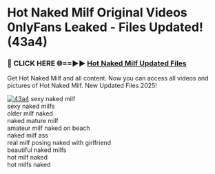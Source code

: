 # Hot Naked Milf Original Videos 0nlyFans Leaked - Files Updated! (43a4)

<h3>🔴 CLICK HERE 🌐==►► <a href="https://tinyurl.com/up5wt9bj" rel="nofollow">Hot Naked Milf Updated Files</a></h3>

Get Hot Naked Milf and all content. Now you can access all videos and pictures of Hot Naked Milf. New Updated Files 2025!

[![43a4](https://i.imgur.com/ABiUzMV.gif)](https://tinyurl.com/up5wt9bj)
sexy naked milf<br>
sexy naked milfs<br>
older milf naked<br>
naked mature milf<br>
amateur milf naked on beach<br>
naked milf ass<br>
real milf posing naked with girlfriend<br>
beautiful naked milfs<br>
hot milf naked<br>
hot milfs naked